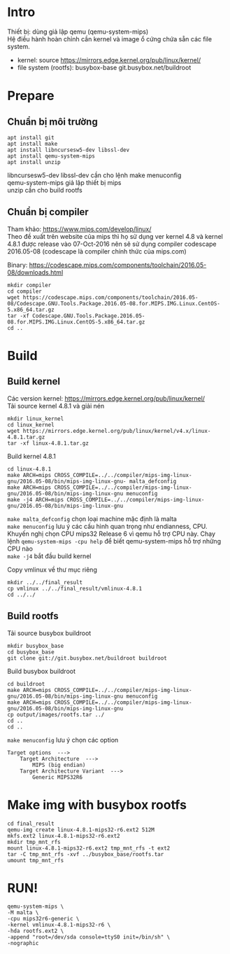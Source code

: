 # Intro
Thiết bị: dùng giả lập qemu (qemu-system-mips) <br>
Hệ điều hành hoàn chỉnh cần kernel và image ổ cứng chứa sẵn các file system.
- kernel: source https://mirrors.edge.kernel.org/pub/linux/kernel/
- file system (rootfs): busybox-base git.busybox.net/buildroot

# Prepare
## Chuẩn bị môi trường
```
apt install git
apt install make
apt install libncursesw5-dev libssl-dev
apt install qemu-system-mips
apt install unzip
```
libncursesw5-dev libssl-dev cần cho lệnh make menuconfig <br>
qemu-system-mips giả lập thiết bị mips <br>
unzip cần cho build rootfs

## Chuẩn bị compiler
Tham khảo: https://www.mips.com/develop/linux/ <br>
Theo đề xuất trên website của mips thì họ sử dụng ver kernel 4.8 và kernel 4.8.1 được release vào 07-Oct-2016 nên sẽ sử dụng compiler codescape 2016.05-08 (codescape là compiler chính thức của mips.com) <br>

Binary: https://codescape.mips.com/components/toolchain/2016.05-08/downloads.html

```
mkdir compiler
cd compiler
wget https://codescape.mips.com/components/toolchain/2016.05-08/Codescape.GNU.Tools.Package.2016.05-08.for.MIPS.IMG.Linux.CentOS-5.x86_64.tar.gz
tar -xf Codescape.GNU.Tools.Package.2016.05-08.for.MIPS.IMG.Linux.CentOS-5.x86_64.tar.gz
cd ..
```

# Build
## Build kernel
Các version kernel: https://mirrors.edge.kernel.org/pub/linux/kernel/ <br>
Tải source kernel 4.8.1 và giải nén
```
mkdir linux_kernel
cd linux_kernel
wget https://mirrors.edge.kernel.org/pub/linux/kernel/v4.x/linux-4.8.1.tar.gz
tar -xf linux-4.8.1.tar.gz
```
Build kernel 4.8.1
```
cd linux-4.8.1
make ARCH=mips CROSS_COMPILE=../../compiler/mips-img-linux-gnu/2016.05-08/bin/mips-img-linux-gnu- malta_defconfig 
make ARCH=mips CROSS_COMPILE=../../compiler/mips-img-linux-gnu/2016.05-08/bin/mips-img-linux-gnu menuconfig 
make -j4 ARCH=mips CROSS_COMPILE=../../compiler/mips-img-linux-gnu/2016.05-08/bin/mips-img-linux-gnu
```
`make malta_defconfig` chọn loại machine mặc định là malta <br>
`make menuconfig` lưu ý các cấu hình quan trọng như endianness, CPU. Khuyến nghị chọn CPU mips32 Release 6 vì qemu hỗ trợ CPU này. Chạy lệnh `qemu-system-mips -cpu help` để biết qemu-system-mips hỗ trợ những CPU nào <br>
`make -j4` bắt đầu build kernel

Copy vmlinux về thư mục riêng
```
mkdir ../../final_result
cp vmlinux ../../final_result/vmlinux-4.8.1
cd ../../
```

## Build rootfs
Tải source busybox buildroot
```
mkdir busybox_base
cd busybox_base
git clone git://git.busybox.net/buildroot buildroot
```
Build busybox buildroot
```
cd buildroot
make ARCH=mips CROSS_COMPILE=../../compiler/mips-img-linux-gnu/2016.05-08/bin/mips-img-linux-gnu menuconfig
make ARCH=mips CROSS_COMPILE=../../compiler/mips-img-linux-gnu/2016.05-08/bin/mips-img-linux-gnu
cp output/images/rootfs.tar ../
cd ..
cd ..
```
`make menuconfig` lưu ý chọn các option
```
Target options  --->
    Target Architecture  --->
        MIPS (big endian)
    Target Architecture Variant  --->
        Generic MIPS32R6
```
# Make img with busybox rootfs
```
cd final_result
qemu-img create linux-4.8.1-mips32-r6.ext2 512M
mkfs.ext2 linux-4.8.1-mips32-r6.ext2
mkdir tmp_mnt_rfs
mount linux-4.8.1-mips32-r6.ext2 tmp_mnt_rfs -t ext2
tar -C tmp_mnt_rfs -xvf ../busybox_base/rootfs.tar
umount tmp_mnt_rfs
```
# RUN!
```
qemu-system-mips \
-M malta \
-cpu mips32r6-generic \
-kernel vmlinux-4.8.1-mips32-r6 \
-hda rootfs.ext2 \
-append "root=/dev/sda console=ttyS0 init=/bin/sh" \
-nographic
```
